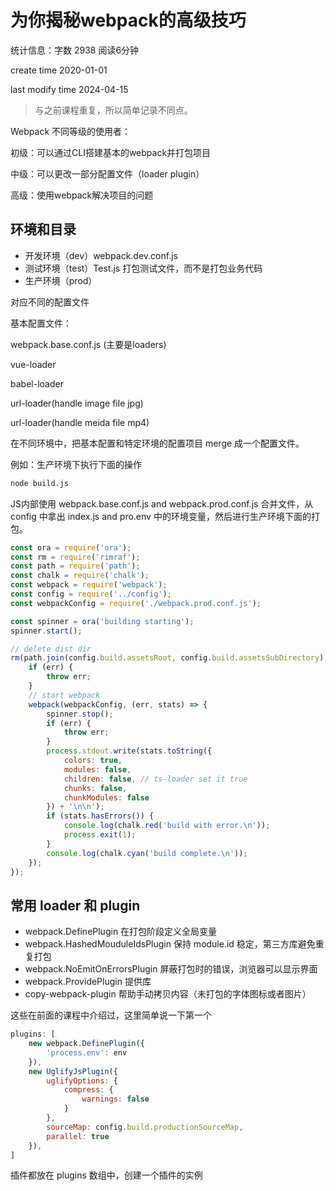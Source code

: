 # 为你揭秘webpack的高级技巧

统计信息：字数 2938  阅读6分钟


create time 2020-01-01

last modify time 2024-04-15

> 与之前课程重复，所以简单记录不同点。

Webpack 不同等级的使用者：

初级：可以通过CLI搭建基本的webpack并打包项目

中级：可以更改一部分配置文件（loader plugin）

高级：使用webpack解决项目的问题

## 环境和目录

- 开发环境（dev）webpack.dev.conf.js
- 测试环境（test）Test.js 打包测试文件，而不是打包业务代码
- 生产环境（prod）

对应不同的配置文件

基本配置文件：

webpack.base.conf.js (主要是loaders) 

vue-loader

babel-loader

url-loader(handle image file jpg)

url-loader(handle meida file mp4)

在不同环境中，把基本配置和特定环境的配置项目 merge 成一个配置文件。

例如：生产环境下执行下面的操作

~~~bash
node build.js
~~~

JS内部使用 webpack.base.conf.js and webpack.prod.conf.js 合并文件，从 config 中拿出  index.js and pro.env 中的环境变量，然后进行生产环境下面的打包。

~~~js
const ora = require('ora');
const rm = require('rimraf');
const path = require('path');
const chalk = require('chalk');
const webpack = require('webpack');
const config = require('../config');
const webpackConfig = require('./webpack.prod.conf.js');

const spinner = ora('building starting');
spinner.start();

// delete dist dir
rm(path.join(config.build.assetsRoot, config.build.assetsSubDirectory), err => {
    if (err) {
        throw err;
    }
    // start webpack 
    webpack(webpackConfig, (err, stats) => {
        spinner.stop();
        if (err) {
            throw err;
        }
        process.stdout.write(stats.toString({
            colors: true,
            modules: false,
            children: false, // ts-loader set it true
            chunks: false,
            chunkModules: false
        }) + '\n\n');
        if (stats.hasErrors()) {
            console.log(chalk.red('build with error.\n'));
            process.exit(1);
        }
        console.log(chalk.cyan('build complete.\n'));
    });
});
~~~


## 常用 loader 和 plugin

- webpack.DefinePlugin 在打包阶段定义全局变量
- webpack.HashedMouduleIdsPlugin 保持 module.id 稳定，第三方库避免重复打包
- webpack.NoEmitOnErrorsPlugin 屏蔽打包时的错误，浏览器可以显示界面
- webpack.ProvidePlugin 提供库
- copy-webpack-plugin 帮助手动拷贝内容（未打包的字体图标或者图片）

这些在前面的课程中介绍过，这里简单说一下第一个

~~~js
plugins: [
    new webpack.DefinePlugin({
        'process.env': env
    }),
    new UglifyJsPlugin({
        uglifyOptions: {
            compress: {
                warnings: false
            }
        },
        sourceMap: config.build.productionSourceMap,
        parallel: true
    }),
]
~~~

插件都放在 plugins 数组中，创建一个插件的实例

